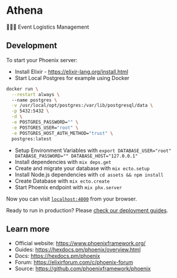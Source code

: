 # Athena

:beer::tropical_drink::wine_glass: Event Logistics Management

## Development

To start your Phoenix server:

  * Install Elixir - https://elixir-lang.org/install.html
  * Start Local Postgres for example using Docker
```bash
docker run \
  --restart always \                                                                  
  --name postgres \
  -v /usr/local/opt/postgres:/var/lib/postgresql/data \
  -p 5432:5432 \
  -d \
  -e POSTGRES_PASSWORD="" \
  -e POSTGRES_USER="root" \
  -e POSTGRES_HOST_AUTH_METHOD="trust" \
  postgres:latest
```
  * Setup Environment Variables with `export DATABASE_USER="root" DATABASE_PASSWORD="" DATABASE_HOST="127.0.0.1"`
  * Install dependencies with `mix deps.get`
  * Create and migrate your database with `mix ecto.setup`
  * Install Node.js dependencies with `cd assets && npm install`
  * Create Database with `mix ecto.create`
  * Start Phoenix endpoint with `mix phx.server`

Now you can visit [`localhost:4000`](http://localhost:4000) from your browser.

Ready to run in production? Please [check our deployment guides](https://hexdocs.pm/phoenix/deployment.html).

## Learn more

  * Official website: https://www.phoenixframework.org/
  * Guides: https://hexdocs.pm/phoenix/overview.html
  * Docs: https://hexdocs.pm/phoenix
  * Forum: https://elixirforum.com/c/phoenix-forum
  * Source: https://github.com/phoenixframework/phoenix
